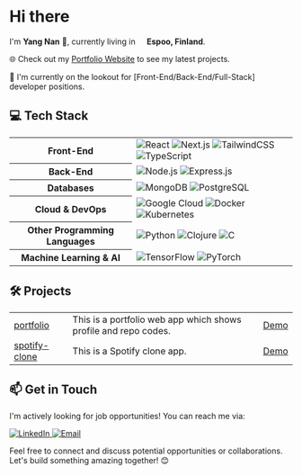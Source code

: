<h1>Hi there</h1>

<p>I'm <b>Yang Nan</b> 👋, currently living in <img src="https://cdn-icons-png.flaticon.com/512/197/197585.png" width="13" /><b> Espoo, Finland</b>.</p>

<p>🌐 Check out my <a href="https://portfolio-nanyangcn.vercel.app/">Portfolio Website</a> to see my latest projects.</p>
<p>🎯 I'm currently on the lookout for [Front-End/Back-End/Full-Stack] developer positions.</p>

<h2>💻 Tech Stack</h2>

<table>
  <tbody>
    <tr>
      <th>Front-End</th>
      <td>
        <img src="https://img.shields.io/badge/react-%2320232a.svg?style=flat&logo=react&logoColor=%2361DAFB" alt="React">
        <img src="https://img.shields.io/badge/Next-black?style=flat&logo=next.js&logoColor=white" alt="Next.js">
        <img src="https://img.shields.io/badge/tailwindcss-%2338B2AC.svg?style=flat&logo=tailwind-css&logoColor=white" alt="TailwindCSS">
        <img src="https://img.shields.io/badge/typescript-%23007ACC.svg?style=flat&logo=typescript&logoColor=white" alt="TypeScript">
      </td>
    </tr>
    <tr>
      <th>Back-End</th>
      <td>
        <img src="https://img.shields.io/badge/node.js-%23323330.svg?style=flat&logo=node.js&logoColor=%2343853D" alt="Node.js">
        <img src="https://img.shields.io/badge/express.js-%23404d59.svg?style=flat&logo=express&logoColor=%2361DAFB" alt="Express.js">
      </td>
    </tr>
    <tr>
      <th>Databases</th>
      <td>
        <img src="https://img.shields.io/badge/MongoDB-%234ea94b.svg?style=flat&logo=mongodb&logoColor=white" alt="MongoDB">
        <img src="https://img.shields.io/badge/postgres-%23316192.svg?style=flat&logo=postgresql&logoColor=white" alt="PostgreSQL">
      </td>
    </tr>
    <tr>
      <th>Cloud & DevOps</th>
      <td>
        <img src="https://img.shields.io/badge/Google%20Cloud-%234285F4.svg?style=flat&logo=google-cloud&logoColor=white" alt="Google Cloud">
        <img src="https://img.shields.io/badge/docker-%230db7ed.svg?style=flat&logo=docker&logoColor=white" alt="Docker">
        <img src="https://img.shields.io/badge/kubernetes-%23326ce5.svg?style=flat&logo=kubernetes&logoColor=white" alt="Kubernetes">
      </td>
    </tr>
    <tr>
      <th>Other Programming Languages</th>
      <td>
        <img src="https://img.shields.io/badge/python-3670A0?style=flat&logo=python&logoColor=ffdd54" alt="Python">
        <img src="https://img.shields.io/badge/Clojure-%23Clojure.svg?style=flat&logo=Clojure&logoColor=Clojure" alt="Clojure">
        <img src="https://img.shields.io/badge/c-%2300599C.svg?style=flat&logo=c&logoColor=white" alt="C">
      </td>
    </tr>
    <tr>
      <th>Machine Learning & AI</th>
      <td>
        <img src="https://img.shields.io/badge/TensorFlow-%23FF6F00.svg?style=flat&logo=TensorFlow&logoColor=white" alt="TensorFlow">
        <img src="https://img.shields.io/badge/PyTorch-%23EE4C2C.svg?style=flat&logo=PyTorch&logoColor=white" alt="PyTorch">
      </td>
    </tr>
  </tbody>
</table>

<h2>🛠️ Projects</h2>

<table>
  <tbody>
    <tr>
      <td><a href="https://github.com/nanyangcn/portfolio">portfolio</a></td>
      <td>This is a portfolio web app which shows profile and repo codes.</td>
      <td><a href="https://portfolio-nanyangcn.vercel.app/">Demo</a></td>
    </tr>
    <tr>
      <td><a href="https://github.com/nanyangcn/spotify-clone">spotify-clone</a></td>
      <td>This is a Spotify clone app.</td>
      <td><a href="https://spotify-clone-nanyangcn.vercel.app/">Demo</a></td>
    </tr>
    <!-- Add more rows as needed -->
  </tbody>
</table>



<h2>📫 Get in Touch</h2>

<p>I'm actively looking for job opportunities! You can reach me via:</p>

<p>
  <a href="https://www.linkedin.com/in/yang-nan-47091119b" target="_blank">
    <img alt="LinkedIn" src="https://img.shields.io/badge/LinkedIn-%230077B5.svg?&style=for-the-badge&logo=linkedin&logoColor=white" />
  </a>
  <a href="mailto:nanyangcn@gmail.com" target="_blank">
    <img alt="Email" src="https://img.shields.io/badge/Email-%2312100E.svg?&style=for-the-badge&logo=Email&logoColor=white" />
  </a>
</p>


<p>Feel free to connect and discuss potential opportunities or collaborations. Let's build something amazing together! 😊</p>

